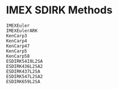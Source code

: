 # IMEX SDIRK Methods

```@docs
IMEXEuler
IMEXEulerARK
KenCarp3
KenCarp4
KenCarp47
KenCarp5
KenCarp58
ESDIRK54I8L2SA
ESDIRK436L2SA2
ESDIRK437L2SA
ESDIRK547L2SA2
ESDIRK659L2SA
```
